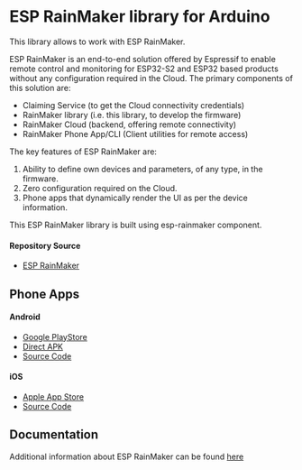 # ESP RainMaker library for Arduino
This library allows to work with ESP RainMaker.

ESP RainMaker is an end-to-end solution offered by Espressif to enable remote control and monitoring for ESP32-S2 and ESP32 based products without any configuration required in the Cloud. The primary components of this solution are:

- Claiming Service (to get the Cloud connectivity credentials)
- RainMaker library (i.e. this library, to develop the firmware)
- RainMaker Cloud (backend, offering remote connectivity)
- RainMaker Phone App/CLI (Client utilities for remote access)

The key features of ESP RainMaker are:

1. Ability to define own devices and parameters, of any type, in the firmware.
2. Zero configuration required on the Cloud.
3. Phone apps that dynamically render the UI as per the device information.

This ESP RainMaker library is built using esp-rainmaker component.

#### Repository Source

- [ESP RainMaker](https://github.com/espressif/esp-rainmaker)

## Phone Apps

#### Android

- [Google PlayStore](https://play.google.com/store/apps/details?id=com.espressif.rainmaker)
- [Direct APK](https://github.com/espressif/esp-rainmaker/wiki)
- [Source Code](https://github.com/espressif/esp-rainmaker-android)

#### iOS
- [Apple App Store](https://apps.apple.com/app/esp-rainmaker/id1497491540)
- [Source Code](https://github.com/espressif/esp-rainmaker-ios)

## Documentation

Additional information about ESP RainMaker can be found [here](https://rainmaker.espressif.com/)
